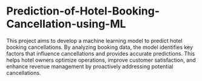 # Prediction-of-Hotel-Booking-Cancellation-using-ML

This project aims to develop a machine learning model to predict hotel booking cancellations. By analyzing booking data, the model identifies key factors that influence cancellations and provides accurate predictions. This helps hotel owners optimize operations, improve customer satisfaction, and enhance revenue management by proactively addressing potential cancellations.
